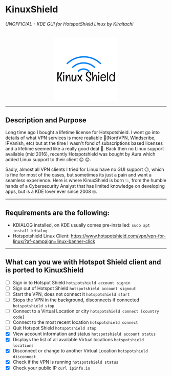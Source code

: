 # KinuxShield

###### UNOFFICIAL - KDE GUI for HotspotShield Linux by Kiraitachi
<p align="center">
  <img src="https://github.com/kiraitachi/KinuxShield/blob/main/KinuxShield.png">
</p>

---

## Description and Purpose

Long time ago I bought a lifetime license for Hotspotshield. I wont go into details of what VPN services is more realiable :yawning_face:(NordVPN, Windscribe, IPVanish, etc) but at the time I wasn't fond of subscriptions based licenses and a lifetime seemed like a really good deal :money_mouth_face:. Back then no Linux support available (mid 2016), recently Hotspotshield was bought by Aura which added Linux support to their client :heart_eyes: :heart_eyes:.

Sadly, almost all VPN clients I tried for Linux have no GUI support :confused:, which is fine for most of the cases, but sometimes its just a pain and want a seamless experience. Here is where KinuxShield is born :boom:, from the humble hands of a Cybersecurity Analyst that has limited knowledge on developing apps, but is a KDE lover ever since 2008 :nerd_face:.

---

## Requirements are the following:

* KDIALOG installed, on KDE usually comes pre-installed: `sudo apt install kdialog`
* Hotspotshield Linux Client: https://www.hotspotshield.com/vpn/vpn-for-linux/?af-campaign=linux-banner-click
            
---
           
## What can you we with Hotspot Shield client and is ported to KinuxShield

- [ ] Sign in to Hotspot Shield `hotspotshield account signin`
- [ ] Sign out of Hotspot Shield `hotspotshield account signout`
- [ ] Start the VPN, does not connect it `hotspotshield start`
- [ ] Stops the VPN in the background, disconnects if connected `hotspotshield stop`
- [ ] Connect to a Virtual Location or city `hotspotshield connect [country code]`
- [ ] Connect to the most recent location `hotspotshield connect`
- [ ] Quit Hotspot Shield `hotspotshield stop`
- [x] View account information and status `hotspotshield account status`
- [x] Displays the list of all available Virtual locations `hotspotshield locations`
- [x] Disconnect or change to another Virtual Location `hotspotshield disconnect`
- [x] Check if the VPN is running `hotspotshield status`
- [x] Check your public IP `curl ipinfo.io`
